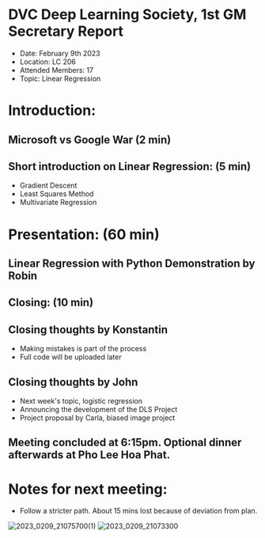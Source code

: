 # DVC Deep Learning Society, 1st GM Secretary Report
- Date: February 9th 2023
- Location: LC 206
- Attended Members: 17
- Topic: Linear Regression

# Introduction:
## Microsoft vs Google War (2 min)
## Short introduction on Linear Regression: (5 min)
- Gradient Descent
- Least Squares Method
- Multivariate Regression
 
# Presentation: (60 min)
## Linear Regression with Python Demonstration by Robin
## Closing: (10 min)
## Closing thoughts by Konstantin
- Making mistakes is part of the process
- Full code will be uploaded later
## Closing thoughts by John
- Next week's topic, logistic regression
- Announcing the development of the DLS Project
- Project proposal by Carla, biased image project
## Meeting concluded at 6:15pm. Optional dinner afterwards at Pho Lee Hoa Phat.

# Notes for next meeting:
- Follow a stricter path. About 15 mins lost because of deviation from plan.


![2023_0209_21075700(1)](https://user-images.githubusercontent.com/80879010/221294896-a92fc5e8-d418-49ff-82cf-c2cdaf54c025.jpg)
![2023_0209_21073300](https://user-images.githubusercontent.com/80879010/221294934-dd732c36-3a21-445c-afd5-eed98f2ca61d.jpg)
